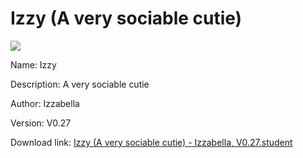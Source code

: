# Izzy (A very sociable cutie)

<img src = "https://raw.githubusercontent.com/Arbiter1223/Koukou-Gurashi-Custom-Students/master/Students/Files/Izzy%20(A%20very%20sociable%20cutie).png">

Name: Izzy

Description: A very sociable cutie

Author: Izzabella

Version: V0.27

Download link: <a href="https://raw.githubusercontent.com/Arbiter1223/Koukou-Gurashi-Custom-Students/master/Students/Files/Izzy%20(A%20very%20sociable%20cutie)%20-%20Izzabella%2C%20V0.27.student">Izzy (A very sociable cutie) - Izzabella, V0.27.student</a>
